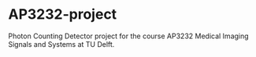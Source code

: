 # AP3232-project
Photon Counting Detector project for the course AP3232 Medical Imaging Signals and Systems at TU Delft.
